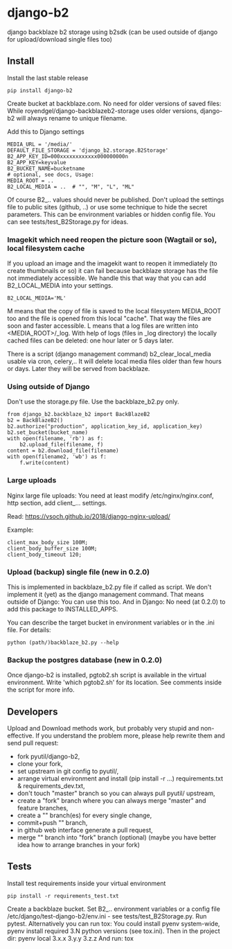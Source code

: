 # django-b2
django backblaze b2 storage using b2sdk (can be used outside of django for upload/download single files too)

## Install

Install the last stable release

    pip install django-b2

Create bucket at backblaze.com. No need for older versions of saved files:
While royendgel/django-backblazeb2-storage uses older versions, django-b2 will always rename to unique filename. 

Add this to Django settings

    MEDIA_URL = '/media/'
    DEFAULT_FILE_STORAGE = 'django_b2.storage.B2Storage'
    B2_APP_KEY_ID=000xxxxxxxxxxxx000000000n
    B2_APP_KEY=keyvalue
    B2_BUCKET_NAME=bucketname
    # optional, see docs, Usage:
    MEDIA_ROOT = ..
    B2_LOCAL_MEDIA = ..  # "", "M", "L", "ML"

Of course B2_.. values should never be published.
Don't upload the settings file to public sites (github, ..) or use some technique to hide the secret parameters.
This can be environment variables or hidden config file. You can see tests/test_B2Storage.py for ideas.

### Imagekit which need reopen the picture soon (Wagtail or so), local filesystem cache

If you upload an image and the imagekit want to reopen it immediately (to create thumbnails or so) it can fail
because backblaze storage has the file not immediately accessible.
We handle this that way that you can add B2_LOCAL_MEDIA into your settings.

    B2_LOCAL_MEDIA='ML'

M means that the copy of file is saved to the local filesystem MEDIA_ROOT too and the file is opened from this local "cache".
That way the files are soon and faster accessible.
L means that a log files are written into <MEDIA_ROOT>/_log.
With help of logs (files in _log directory) the locally cached files can be deleted: one hour later or 5 days later.

There is a script (django management command) b2_clear_local_media usable via cron, celery,..
It will delete local media files older than few hours or days. Later they will be served from backblaze.

### Using outside of Django

Don't use the storage.py file. Use the backblaze_b2.py only.

    from django_b2.backblaze_b2 import BackBlazeB2
    b2 = BackBlazeB2()
    b2.authorize("production", application_key_id, application_key)
    b2.set_bucket(bucket_name)
    with open(filename, 'rb') as f:
        b2.upload_file(filename, f)
    content = b2.download_file(filename)
    with open(filename2, 'wb') as f:
        f.write(content)

### Large uploads

Nginx large file uploads:
You need at least modify /etc/nginx/nginx.conf, http section, add client_... settings.

Read: https://vsoch.github.io/2018/django-nginx-upload/

Example:

    client_max_body_size 100M;
    client_body_buffer_size 100M;
    client_body_timeout 120;

### Upload (backup) single file (new in 0.2.0)

This is implemented in backblaze_b2.py file if called as script.
We don't implement it (yet) as the django management command. That means outside of Django: You can use this too.
And in Django: No need (at 0.2.0) to add this package to INSTALLED_APPS.

You can describe the target bucket in environment variables or in the .ini file. For details:

    python (path/)backblaze_b2.py --help

### Backup the postgres database (new in 0.2.0)

Once django-b2 is installed, pgtob2.sh script is available in the virtual environment.
Write 'which pgtob2.sh' for its location.
See comments inside the script for more info.  
    

## Developers

Upload and Download methods work, but probably very stupid and non-effective.
If you understand the problem more, please help rewrite them and send pull request:
- fork pyutil/django-b2,
- clone your fork,
- set upstream in git config to pyutil/,
- arrange virtual environment and install (pip install -r ...) requirements.txt & requirements_dev.txt,
- don't touch "master" branch so you can always pull pyutil/ upstream,
- create a "fork" branch where you can always merge "master" and feature branches,
- create a "<feature>" branch(es) for every single change,
- commit+push "<feature>" branch,
- in github web interface generate a pull request,
- merge "<feature>" branch into "fork" branch (optional)
(maybe you have better idea how to arrange branches in your fork)

## Tests

Install test requirements inside your virtual environment

    pip install -r requirements_test.txt

Create a backblaze bucket.
Set B2_.. environment variables or a config file /etc/django/test-django-b2/env.ini - see tests/test_B2Storage.py.
Run pytest.
Alternatively you can run tox:
You could install pyenv system-wide, pyenv install required 3.N python versions (see tox.ini).
Then in the project dir: pyenv local 3.x.x 3.y.y 3.z.z
And run: tox
